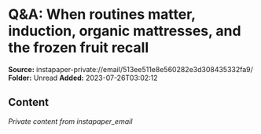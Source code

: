 # Q&A: When routines matter, induction, organic mattresses, and the frozen fruit recall

**Source:** instapaper-private://email/513ee511e8e560282e3d308435332fa9/
**Folder:** Unread
**Added:** 2023-07-26T03:02:12




## Content
*Private content from instapaper_email*
